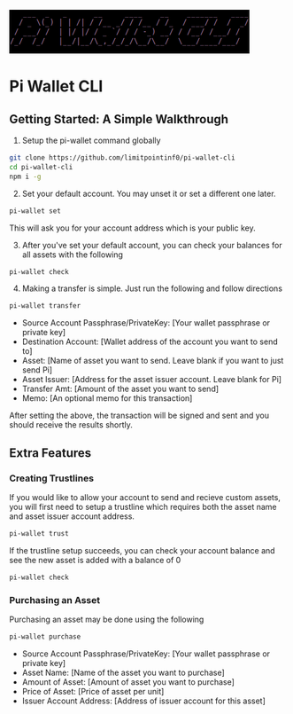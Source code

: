 ![Pi Wallet CLI Banner](./images/banner.png)

# Pi Wallet CLI

## Getting Started: A Simple Walkthrough

1. Setup the pi-wallet command globally
```bash
git clone https://github.com/limitpointinf0/pi-wallet-cli
cd pi-wallet-cli
npm i -g
```

2. Set your default account. You may unset it or set a different one later.
```bash
pi-wallet set
```
This will ask you for your account address which is your public key.

3. After you've set your default account, you can check your balances for all assets with the following
```bash
pi-wallet check
```

4. Making a transfer is simple. Just run the following and follow directions
```bash
pi-wallet transfer
```
- Source Account Passphrase/PrivateKey: [Your wallet passphrase or private key] 
- Destination Account: [Wallet address of the account you want to send to]
- Asset: [Name of asset you want to send. Leave blank if you want to just send Pi]
- Asset Issuer: [Address for the asset issuer account. Leave blank for Pi]
- Transfer Amt: [Amount of the asset you want to send]
- Memo: [An optional memo for this transaction]

After setting the above, the transaction will be signed and sent and you should receive the results shortly.

## Extra Features

### Creating Trustlines
If you would like to allow your account to send and recieve custom assets, you will first need to setup a trustline which requires both the asset name and asset issuer account address.
```bash
pi-wallet trust
```
If the trustline setup succeeds, you can check your account balance and see the new asset is added with a balance of 0
```bash
pi-wallet check
```

### Purchasing an Asset
Purchasing an asset may be done using the following
```bash
pi-wallet purchase
```
- Source Account Passphrase/PrivateKey: [Your wallet passphrase or private key] 
- Asset Name: [Name of the asset you want to purchase]
- Amount of Asset: [Amount of asset you want to purchase]
- Price of Asset: [Price of asset per unit]
- Issuer Account Address: [Address of issuer account for this asset]